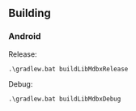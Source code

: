 ## Building

### Android

Release:
```
.\gradlew.bat buildLibMdbxRelease
```

Debug:
```
.\gradlew.bat buildLibMdbxDebug
```
